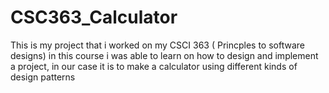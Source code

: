 # CSC363_Calculator
This is my project that i worked on my CSCI 363 ( Princples to software designs)
in this course i was able to learn on how to design and implement a project, in our case it is to make a calculator using different kinds of design patterns
